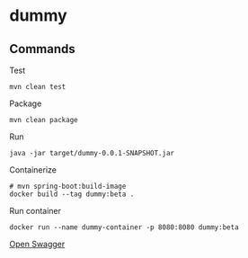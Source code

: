 # dummy

## Commands

Test
```shell
mvn clean test
```

Package
```shell
mvn clean package
```

Run
```shell
java -jar target/dummy-0.0.1-SNAPSHOT.jar
```

Containerize
```shell
# mvn spring-boot:build-image
docker build --tag dummy:beta .
```

Run container
```shell
docker run --name dummy-container -p 8080:8080 dummy:beta
```

[Open Swagger](http://localhost:8080/swagger-ui/index.html)
